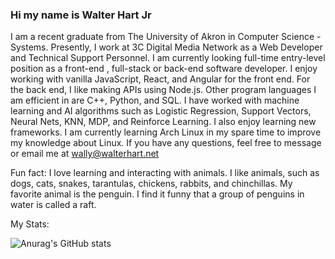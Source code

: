 ### Hi my name is Walter Hart Jr

  I am a recent graduate from The University of Akron in Computer Science - Systems. Presently, I work  at 3C Digital Media Network as a Web Developer and Technical Support Personnel. I am currently looking full-time entry-level position as a front-end , full-stack or back-end software developer. I enjoy working with vanilla JavaScript, React, and Angular for the front end. For the back end, I like making APIs using Node.js. Other program languages I am efficient in are C++, Python, and SQL. I have worked with machine learning and AI algorithms such as Logistic Regression, Support Vectors, Neural Nets, KNN, MDP, and Reinforce Learning. I also enjoy learning new frameworks. I am currently learning Arch Linux in my spare time to improve my knowledge about Linux. If you have any questions, feel free to message or email me at wally@walterhart.net

Fun fact: I love learning and interacting with animals.  I like animals, such as dogs, cats, snakes, tarantulas, chickens, rabbits, and chinchillas.  My favorite animal is the penguin. I find it funny that a group of penguins in water is called a raft.

My Stats:

  ![Anurag's GitHub stats](https://github-readme-stats.vercel.app/api?username=walterhart&count_private=true&theme=tokyonight)

  
